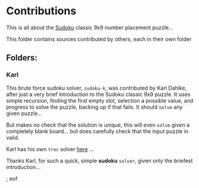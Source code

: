 # Contributions

This is all about the [Sudoku](https://en.wikipedia.org/wiki/Sudoku) classic 9x9 number placement puzzle...

This folder contains sources contributed by others, each in their own folder

## Folders:

### Karl

This brute force sudoku solver, `sudoku-k`, was contributed by Karl Dahlke, after just a very brief introduction to the Sudoku classic 9x9 puzzle. It uses simple recursion, finding the first empty slot, selection a possible value, and progress to solve the puzzle, backing up if that fails. It should `solve` any given puzzle... 

But makes no check that the solution is unique, this will even `solve` given a completely blank board... but does carefully check that the input puzzle in valid.

Karl has his own `trec` solver [here](https://github.com/eklhad/trec) ...

Thanks Karl, for such a quick, simple **sudoku** `solver`, given only the briefest introduction...

; eof
